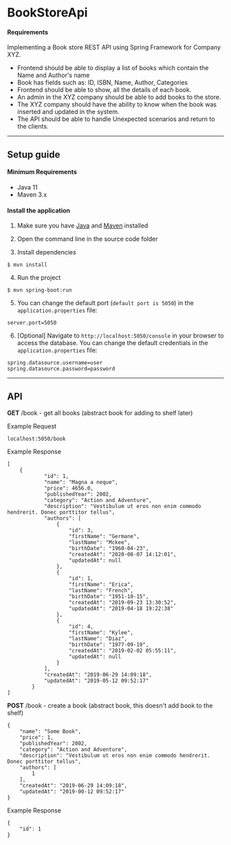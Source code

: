 # BookStoreApi

#### Requirements
Implementing a Book store REST API using Spring Framework for Company XYZ.
- Frontend should be able to display a list of books which contain the Name and Author's name
- Book has fields such as: ID, ISBN, Name, Author, Categories
- Frontend should be able to show, all the details of each book.
- An admin in the XYZ company should be able to add books to the store.
- The XYZ company should have the ability to know when the book was inserted and updated in
the system.
- The API should be able to handle Unexpected scenarios and return to the clients.
---

## Setup guide

#### Minimum Requirements

 - Java 11
 - Maven 3.x

#### Install the application

1. Make sure you have [Java](https://www.oracle.com/technetwork/java/javase/downloads/jdk13-downloads-5672538.html) and [Maven](https://maven.apache.org) installed

2. Open the command line in the source code folder

3. Install dependencies

  ```
  $ mvn install
  ```

4. Run the project

  ```
  $ mvn spring-boot:run
  ```

5. You can change the default port (`default port is 5050`) in the `application.properties` file:

  ```
  server.port=5050
  ```

6. [Optional] Navigate to `http://localhost:5050/console` in your browser to access the database. You can change the default credentials in the `application.properties` file:

  ```
  spring.datasource.username=user
  spring.datasource.password=password
  ```
---

## API
**GET** /book - get all books (abstract book for adding to shelf later)

Example Request
```
localhost:5050/book
```


Example Response

````
[
	{
            "id": 1,
            "name": "Magna a neque",
            "price": 4656.0,
            "publishedYear": 2002,
            "category": "Action and Adventure",
            "description": "Vestibulum ut eros non enim commodo hendrerit. Donec porttitor tellus",
            "authors": [
                {
                    "id": 3,
                    "firstName": "Germane",
                    "lastName": "Mckee",
                    "birthDate": "1960-04-23",
                    "createdAt": "2020-08-07 14:12:01",
                    "updatedAt": null
                },
                {
                    "id": 1,
                    "firstName": "Erica",
                    "lastName": "French",
                    "birthDate": "1951-10-15",
                    "createdAt": "2019-09-23 13:30:52",
                    "updatedAt": "2019-04-18 19:22:38"
                },
                {
                    "id": 4,
                    "firstName": "Kylee",
                    "lastName": "Diaz",
                    "birthDate": "1977-09-19",
                    "createdAt": "2019-02-02 05:55:11",
                    "updatedAt": null
                }
            ],
            "createdAt": "2019-06-29 14:09:18",
            "updatedAt": "2019-05-12 09:52:17"
        }
]
````

**POST** /book - create a book (abstract book, this doesn't add book to the shelf)

````
{
    "name": "Some Book",
    "price": 1,
    "publishedYear": 2002,
    "category": "Action and Adventure",
    "description": "Vestibulum ut eros non enim commodo hendrerit. Donec porttitor tellus",
    "authors": [
        1
    ],
    "createdAt": "2019-06-29 14:09:18",
    "updatedAt": "2019-00-12 09:52:17"
}
````
Example Response

````
{
    "id": 1
}
````


